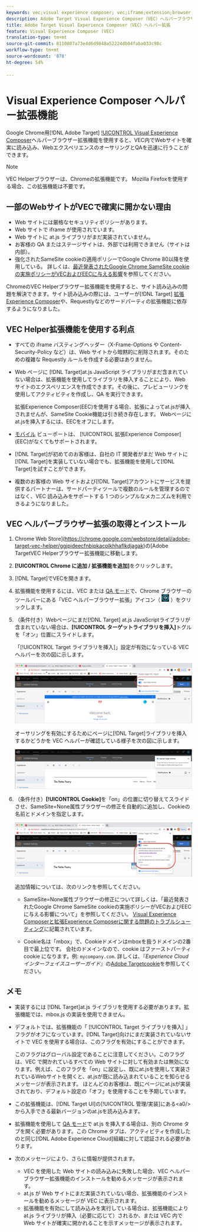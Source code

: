 ```yaml
---
keywords: vec;visual experience composer; vec;iframe;extension;browser
description: Adobe Target Visual Experience Composer（VEC）ヘルパーブラウザー拡張を使用して、VEC 内で確実に Web サイトを読み込み、エクスペリエンスを迅速に作成および QA する方法について説明します。
title: Adobe Target Visual Experience Composer（VEC）ヘルパー拡張
feature: Visual Experience Composer (VEC)
translation-type: tm+mt
source-git-commit: 8110807a73e4d6d9848a52224db04faba033c98c
workflow-type: tm+mt
source-wordcount: '878'
ht-degree: 54%

---
```



# Visual Experience Composer ヘルパー拡張機能

Google Chrome用[!DNL Adobe Target] [!UICONTROL Visual Experience Composer](VEC)ヘルパーブラウザー拡張機能を使用すると、VEC内でWebサイトを確実に読み込み、WebエクスペリエンスのオーサリングとQAを迅速に行うことができます。

>[!NOTE]
>
>VEC Helperブラウザーは、Chromeの拡張機能です。 Mozilla Firefoxを使用する場合、この拡張機能は不要です。

## 一部のWebサイトがVECで確実に開かない理由

* Web サイトには厳格なセキュリティポリシーがあります。
* Web サイトで iframe が使用されています。
* Web サイトに at.js ライブラリがまだ実装されていません。
* お客様の QA またはステージサイトは、外部では利用できません（サイトは内部）。
* 強化されたSameSite cookieの適用ポリシーでGoogle Chrome 80以降を使用している。 詳しくは、[最近発表されたGoogle Chrome SameSite cookieの実施ポリシーがVECおよびEECに与える影響](/help/c-experiences/c-visual-experience-composer/r-troubleshoot-composer/issues-related-to-the-visual-experience-composer-vec-and-enhanced-experience-composer-eec.md#samesite)を参照してください。

ChromeのVEC Helperブラウザー拡張機能を使用すると、サイト読み込みの問題を解決できます。サイト読み込みの際には、ユーザーが[!DNL Target] [拡張Experience Composer](/help/administrating-target/visual-experience-composer-set-up.md#eec)や、Requestlyなどのサードパーティの拡張機能に依存するようになりました。

## VEC Helper拡張機能を使用する利点

* すべての iframe バスティングヘッダー（X-Frame-Options や Content-Security-Policy など）は、Web サイトから暗黙的に削除されます。そのための複雑な Requestly ルールを作成する必要はありません。
* Web ページに [!DNL Target]at.js JavaScript ライブラリがまだ含まれていない場合は、拡張機能を使用してライブラリを挿入することにより、Web サイトのエクスペリエンスを作成できます。その後に、プレビューリンクを使用してアクティビティを作成し、QA を実行できます。

   拡張Experience Composer(EEC)を使用する場合、拡張によってat.jsが挿入されませんが、SameSite Cookie機能は引き続き存在します。 Webページにat.jsを挿入するには、EECをオフにします。

* [モバイル](/help/c-experiences/c-visual-experience-composer/mobile-viewports.md) ビューポートは、 [!UICONTROL 拡張Experience Composer] (EEC)がなくてもサポートされます。
* [!DNL Target]が初めてのお客様は、自社の IT 開発者がまだ Web サイトに[!DNL Target]を実装していない場合でも、拡張機能を使用して[!DNL Target]を試すことができます。
* 複数のお客様の Web サイトおよび[!DNL Target]アカウントにサービスを提供するパートナーは、サードパーティツールで複数のルールを管理するのではなく、VEC 読み込みをサポートする 1 つのシンプルなメカニズムを利用できるようになりました。

## VEC ヘルパーブラウザー拡張の取得とインストール

1. Chrome Web Store](https://chrome.google.com/webstore/detail/adobe-target-vec-helper/ggjpideecfnbipkacplkhhaflkdjagak)の[Adobe TargetVEC Helperブラウザー拡張機能に移動します。
1. **[!UICONTROL Chrome に追加 / 拡張機能を追加]**&#x200B;をクリックします。
1. [!DNL Target]でVECを開きます。
1. 拡張機能を使用するには、VEC または [QA モード](/help/c-activities/c-activity-qa/activity-qa.md)で、Chrome ブラウザーのツールバーにある「VEC ヘルパーブラウザー拡張」アイコン（ ![「VEC ヘルパー」アイコン](/help/c-experiences/c-visual-experience-composer/r-troubleshoot-composer/assets/vec-help-extension.png) ）をクリックします。
1. （条件付き）Webページにまだ[!DNL Target] at.js JavaScriptライブラリが含まれていない場合は、**[!UICONTROL ターゲットライブラリを挿入]**&#x200B;トグルを「オン」位置にスライドします。

   「[!UICONTROL Target ライブラリを挿入]」設定が有効になっている VEC ヘルパーを次の図に示します。

   ![VEC ヘルパー 1](/help/c-experiences/c-visual-experience-composer/r-troubleshoot-composer/assets/vec-help-extension-1.png)

   オーサリングを有効にするためにページに[!DNL Target]ライブラリを挿入するかどうかを VEC ヘルパーが確認している様子を次の図に示します。

   ![VEC ヘルパー 2](/help/c-experiences/c-visual-experience-composer/r-troubleshoot-composer/assets/vec-helper.png)

1. （条件付き）**[!UICONTROL Cookie]**&#x200B;を「on」の位置に切り替えてスライドさせ、SameSite=None属性ブラウザーの修正を自動的に追加し、Cookieの名前とドメインを指定します。

   ![VECヘルパー拡張でのcookieの切り替え](/help/c-experiences/c-visual-experience-composer/r-troubleshoot-composer/assets/cookies-vec-helper.png)

   追加情報については、次のリンクを参照してください。

   * SameSite=None属性ブラウザーの修正について詳しくは、「最近発表されたGoogle Chrome SameSite cookieの実施ポリシーがVECおよびEECに与える影響について」を参照してください。 [Visual Experience Composerと拡張Experience Composerに関する問題のトラブルシューティング](/help/c-experiences/c-visual-experience-composer/r-troubleshoot-composer/issues-related-to-the-visual-experience-composer-vec-and-enhanced-experience-composer-eec.md#samesite)に記載されています。

   * Cookie名は「mbox」で、Cookieドメインはmboxを扱うドメインの2番目で最上位です。 会社のドメインなので、cookie はファーストパーティ cookie になります。例: `mycompany.com`. 詳しくは、『*Experience Cloudインターフェイスユーザーガイド*』の[Adobe Targetcookie](https://experienceleague.adobe.com/docs/core-services/interface/ec-cookies/cookies-target.html)を参照してください。

## メモ

* 実装するには [!DNL Target]at.js ライブラリを使用する必要があります。拡張機能では、mbox.js の実装を使用できません。
* デフォルトでは、拡張機能の「 [!UICONTROL Target ライブラリを挿入] 」フラグがオフになっています。[!DNL Target]向けにまだ実装されていないサイトで VEC を使用する場合は、このフラグを有効にすることができます。

   このフラグはグローバル設定であることに注意してください。このフラグは、VEC で開かれているすべての Web サイトに対して有効または無効になります。例えば、このフラグを「on」に設定し、既にat.jsを使用して実装されているWebサイトを開くと、at.jsが既に読み込まれていることを知らせるメッセージが表示されます。 ほとんどのお客様は、既にページにat.jsが実装されており、デフォルト設定の「オフ」を使用することを予期しています。

* この拡張機能は、[!DNL Target UI]の[!UICONTROL 管理/実装]にある&lt;a0/>から入手できる最新バージョンのat.jsを読み込みます。
* 拡張機能を使用して [QA モード](/help/c-activities/c-activity-qa/activity-qa.md)で at.js を挿入する場合は、別の Chrome タブを開く必要があります。この Chrome タブは、アクティビティを作成したのと同じ[!DNL Adobe Experience Cloud]組織に対して認証される必要があります。
* 次のメッセージにより、さらに情報が提供されます。

   * VEC を使用した Web サイトの読み込みに失敗した場合、VEC ヘルパーブラウザー拡張機能のインストールを勧めるメッセージが表示されます。
   * at.js が Web サイトにまだ実装されていない場合、拡張機能のインストールを勧めるメッセージが VEC に表示されます。
   * 拡張機能を有効にして読み込みを実行している場合は、拡張機能により at.js ライブラリが挿入（必要に応じて）されるか、または VEC 内で Web サイトが確実に開かれることを示すメッセージが表示されます。

